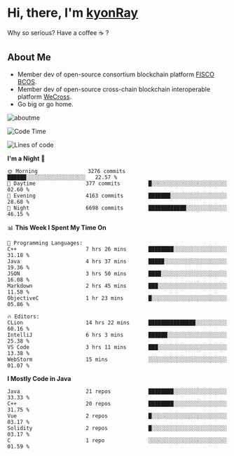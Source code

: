 # Hi, there, I'm [kyonRay](https://kyonRay.github.io)

Why so serious? Have a coffee ☕️ ?

## About Me

- Member dev of open-source consortium blockchain platform [FISCO BCOS](https://github.com/FISCO-BCOS).
- Member dev of open-source cross-chain blockchain interoperable platform [WeCross](https://github.com/WeBankBlockchain/WeCross).
- Go big or go home.

![aboutme](https://github-readme-stats.vercel.app/api?username=kyonRay&count_private=true&show_icons=true)

<!-- ![top-langs](https://github-readme-stats.vercel.app/api/top-langs/?username=kyonRay&layout=compact&hide=shell,html) -->

<!--START_SECTION:waka-->
![Code Time](http://img.shields.io/badge/Code%20Time-32%20hrs%2020%20mins-blue)

![Lines of code](https://img.shields.io/badge/From%20Hello%20World%20I%27ve%20Written-11.7%20million%20lines%20of%20code-blue)

**I'm a Night 🦉** 

```text
🌞 Morning                3276 commits        ██████░░░░░░░░░░░░░░░░░░░   22.57 % 
🌆 Daytime                377 commits         █░░░░░░░░░░░░░░░░░░░░░░░░   02.60 % 
🌃 Evening                4163 commits        ███████░░░░░░░░░░░░░░░░░░   28.68 % 
🌙 Night                  6698 commits        ████████████░░░░░░░░░░░░░   46.15 % 
```


📊 **This Week I Spent My Time On** 

```text
💬 Programming Languages: 
C++                      7 hrs 26 mins       ████████░░░░░░░░░░░░░░░░░   31.18 % 
Java                     4 hrs 37 mins       █████░░░░░░░░░░░░░░░░░░░░   19.36 % 
JSON                     3 hrs 50 mins       ████░░░░░░░░░░░░░░░░░░░░░   16.08 % 
Markdown                 2 hrs 45 mins       ███░░░░░░░░░░░░░░░░░░░░░░   11.58 % 
ObjectiveC               1 hr 23 mins        █░░░░░░░░░░░░░░░░░░░░░░░░   05.86 % 

🔥 Editors: 
CLion                    14 hrs 22 mins      ███████████████░░░░░░░░░░   60.16 % 
IntelliJ                 6 hrs 3 mins        ██████░░░░░░░░░░░░░░░░░░░   25.38 % 
VS Code                  3 hrs 11 mins       ███░░░░░░░░░░░░░░░░░░░░░░   13.38 % 
WebStorm                 15 mins             ░░░░░░░░░░░░░░░░░░░░░░░░░   01.07 % 
```

**I Mostly Code in Java** 

```text
Java                     21 repos            ████████░░░░░░░░░░░░░░░░░   33.33 % 
C++                      20 repos            ████████░░░░░░░░░░░░░░░░░   31.75 % 
Vue                      2 repos             █░░░░░░░░░░░░░░░░░░░░░░░░   03.17 % 
Solidity                 2 repos             █░░░░░░░░░░░░░░░░░░░░░░░░   03.17 % 
C                        1 repo              ░░░░░░░░░░░░░░░░░░░░░░░░░   01.59 % 
```




<!--END_SECTION:waka-->
